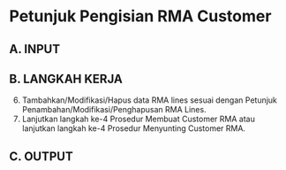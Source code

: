 # Petunjuk Pengisian RMA Customer

## A. INPUT

## B. LANGKAH KERJA


6. Tambahkan/Modifikasi/Hapus data RMA lines sesuai dengan Petunjuk Penambahan/Modifikasi/Penghapusan RMA Lines.
7. Lanjutkan langkah ke-4 Prosedur Membuat Customer RMA atau lanjutkan langkah ke-4 Prosedur Menyunting Customer RMA.

## C. OUTPUT
